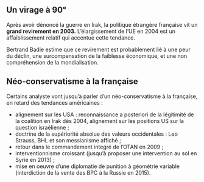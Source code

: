 ## Un virage à 90°

Après avoir dénoncé la guerre en Irak, la politique étrangère française vit un **grand revirement en 2003.** L’élargissement de l’UE en 2004 est un affaiblissement relatif qui accentue cette tendance. 

Bertrand Badie estime que ce revirement est probablement lié à une peur du déclin, une surcompensation de la faiblesse économique, et une non compréhension de la mondialisation.

## Néo-conservatisme à la française

Certains analyste vont jusqu’à parler d’un néo-conservatisme à la française, en retard des tendances américaines : 

- alignement sur les USA : reconnaissance a posteriori de la légitimité de la coalition en Irak dès 2004, alignement sur les positions US sur la question israélienne ;
- doctrine de la supériorité absolue des valeurs occidentales : Leo Strauss, BHL et son messianisme affiché ;
- retour dans le commandement integré de l’OTAN en 2009 ;
- interventionnisme croissant (jusqu’à proposer une intervention au sol en Syrie en 2013) ;
- mise en oeuvre d’une diplomatie de punition à géométrie variable (interdiction de la vente des BPC à la Russie en 2015).